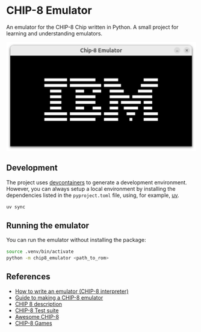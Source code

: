 # CHIP-8 Emulator

An emulator for the CHIP-8 Chip written in Python. A small project for learning and understanding emulators.

![The IBM logo](assets/ibm.png)

## Development

The project uses [devcontainers](https://containers.dev) to generate a development environment. However, you can always setup a local environment by installing the dependencies listed in the `pyproject.toml` file, using, for example, [uv](https://docs.astral.sh/uv/).

```bash
uv sync
```

## Running the emulator

You can run the emulator without installing the package:

```bash
source .venv/bin/activate
python -m chip8_emulator <path_to_rom>
```

## References

- [How to write an emulator (CHIP-8 interpreter)](https://multigesture.net/articles/how-to-write-an-emulator-chip-8-interpreter/)
- [Guide to making a CHIP-8 emulator](https://tobiasvl.github.io/blog/write-a-chip-8-emulator/)
- [CHIP 8 description](https://en.wikipedia.org/wiki/CHIP-8#Virtual_machine_description)
- [CHIP-8 Test suite](https://github.com/Timendus/chip8-test-suite)
- [Awesome CHIP-8](https://github.com/tobiasvl/awesome-chip-8)
- [CHIP-8 Games](https://johnearnest.github.io/chip8Archive/)
